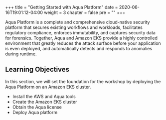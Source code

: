+++
title = "Getting Started with Aqua Platform"
date = 2020-06-16T19:01:12-04:00
weight = 3
chapter = false
pre = "<b></b>"
+++

Aqua Platform is a complete and comprehensive cloud-native security platform that secures existing workflows and workloads, facilitates regulatory compliance, enforces immutability, and captures security data for forensics. Together, Aqua and Amazon EKS provide a highly controlled environment that greatly reduces the attack surface before your application is even deployed, and automatically detects and responds to anomalies during runtime.

## Learning Objectives

In this section, we will set the foundation for the workshop by deploying the Aqua Platform on an Amazon EKS cluster.

* Install the AWS and Aqua tools
* Create the Amazon EKS cluster
* Obtain the Aqua license
* Deploy Aqua platform
